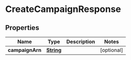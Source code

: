 

# CreateCampaignResponse


## Properties

| Name | Type | Description | Notes |
|------------ | ------------- | ------------- | -------------|
|**campaignArn** | [**String**](String.md) |  |  [optional] |



